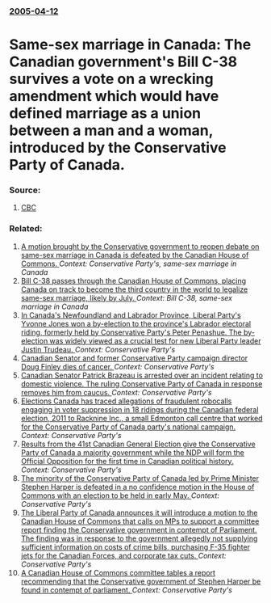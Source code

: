 ### [2005-04-12](/news/2005/04/12/index.md)

#  Same-sex marriage in Canada: The Canadian government's Bill C-38 survives a vote on a wrecking amendment which would have defined marriage as a union between a man and a woman, introduced by the Conservative Party of Canada. 




### Source:

1. [CBC](http://www.cbc.ca/canada/story/2005/04/12/samesexvote050412.html)

### Related:

1. [ A motion brought by the Conservative government to reopen debate on same-sex marriage in Canada is defeated by the Canadian House of Commons. ](/news/2006/12/7/a-motion-brought-by-the-conservative-government-to-reopen-debate-on-same-sex-marriage-in-canada-is-defeated-by-the-canadian-house-of-common.md) _Context: Conservative Party's, same-sex marriage in Canada_
2. [ Bill C-38 passes through the Canadian House of Commons, placing Canada on track to become the third country in the world to legalize same-sex marriage, likely by July. ](/news/2005/06/28/bill-c-38-passes-through-the-canadian-house-of-commons-placing-canada-on-track-to-become-the-third-country-in-the-world-to-legalize-same-s.md) _Context: Bill C-38, same-sex marriage in Canada_
3. [In Canada's Newfoundland and Labrador Province, Liberal Party's Yvonne Jones won a by-election to the province's Labrador electoral riding, formerly held by Conservative Party's Peter Penashue. The by-election was widely viewed as a crucial test for new Liberal Party leader Justin Trudeau. ](/news/2013/05/13/in-canada-s-newfoundland-and-labrador-province-liberal-party-s-yvonne-jones-won-a-by-election-to-the-province-s-labrador-electoral-riding.md) _Context: Conservative Party's_
4. [Canadian Senator and former Conservative  Party campaign director Doug Finley dies of cancer. ](/news/2013/05/11/canadian-senator-and-former-conservative-party-campaign-director-doug-finley-dies-of-cancer.md) _Context: Conservative Party's_
5. [Canadian Senator Patrick Brazeau is arrested over an incident relating to domestic violence. The ruling Conservative Party of Canada in response removes him from caucus. ](/news/2013/02/7/canadian-senator-patrick-brazeau-is-arrested-over-an-incident-relating-to-domestic-violence-the-ruling-conservative-party-of-canada-in-resp.md) _Context: Conservative Party's_
6. [Elections Canada has traced allegations of fraudulent robocalls engaging in voter suppression in 18 ridings during the Canadian federal election, 2011 to Racknine Inc., a small Edmonton call centre that worked for the Conservative Party of Canada party's national campaign. ](/news/2012/02/23/elections-canada-has-traced-allegations-of-fraudulent-robocalls-engaging-in-voter-suppression-in-18-ridings-during-the-canadian-federal-elec.md) _Context: Conservative Party's_
7. [Results from the 41st Canadian General Election give the Conservative Party of Canada a majority government while the NDP will form the Official Opposition for the first time in Canadian political history.](/news/2011/05/3/results-from-the-41st-canadian-general-election-give-the-conservative-party-of-canada-a-majority-government-while-the-ndp-will-form-the-offi.md) _Context: Conservative Party's_
8. [The minority of the Conservative Party of Canada led by Prime Minister Stephen Harper is defeated in a no confidence motion in the House of Commons with an election to be held in early May. ](/news/2011/03/25/the-minority-of-the-conservative-party-of-canada-led-by-prime-minister-stephen-harper-is-defeated-in-a-no-confidence-motion-in-the-house-of.md) _Context: Conservative Party's_
9. [The Liberal Party of Canada announces it will introduce a motion to the Canadian House of Commons that calls on MPs to support a committee report finding the Conservative government in contempt of Parliament. The finding was in response to the government allegedly not supplying sufficient information on costs of crime bills, purchasing F-35 fighter jets for the Canadian Forces, and corporate tax cuts. ](/news/2011/03/23/the-liberal-party-of-canada-announces-it-will-introduce-a-motion-to-the-canadian-house-of-commons-that-calls-on-mps-to-support-a-committee-r.md) _Context: Conservative Party's_
10. [A Canadian House of Commons committee tables a report recommending that the Conservative government of Stephen Harper be found in contempt of parliament. ](/news/2011/03/21/a-canadian-house-of-commons-committee-tables-a-report-recommending-that-the-conservative-government-of-stephen-harper-be-found-in-contempt-o.md) _Context: Conservative Party's_
